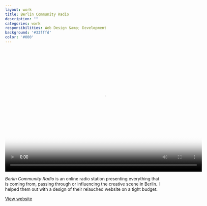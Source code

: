 ```yaml
---
layout: work
title: Berlin Community Radio
description: ""
categories: work
responsibilities: Web Design &amp; Development
background: '#33fffd'
color: '#000'
---
```


<div>
  <video id="marfa" class="browser_img" title="Berlin Community Radio"
    preload="auto" width="640" height="400" poster="{{ site.root }}/work/bcr/bcr.png" data-setup="{}">
    <source src="{{ site.root }}/work/bcr/bcr.mp4" type='video/mp4'>
    <source src="{{ site.root }}/work/bcr/bcr.webm" type='video/webm'>
  </video>
</div>

<em>Berlin Community Radio</em> is an online radio station presenting everything that is coming from, passing through or influencing the creative scene in Berlin. I helped them out with a design of their relauched website on a tight budget.

<a href="http://berlincommunityradio.com" class="button" rel="external">View website</a>

